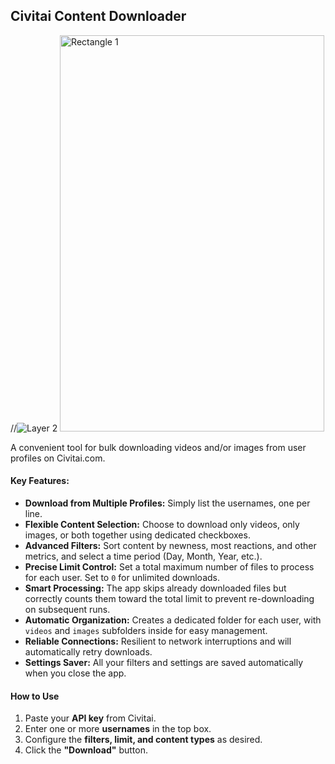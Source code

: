 
## Civitai Content Downloader

//![Layer 2](https://github.com/user-attachments/assets/826955dc-a0dc-4f24-b7dd-f11382838dc1)
<img width="423" height="634" alt="Rectangle 1" src="https://github.com/user-attachments/assets/83d2004d-f1aa-4a68-8053-3e0cf2531148" />


A convenient tool for bulk downloading videos and/or images from user profiles on Civitai.com.

#### Key Features:
* **Download from Multiple Profiles:** Simply list the usernames, one per line.
* **Flexible Content Selection:** Choose to download only videos, only images, or both together using dedicated checkboxes.
* **Advanced Filters:** Sort content by newness, most reactions, and other metrics, and select a time period (Day, Month, Year, etc.).
* **Precise Limit Control:** Set a total maximum number of files to process for each user. Set to `0` for unlimited downloads.
* **Smart Processing:** The app skips already downloaded files but correctly counts them toward the total limit to prevent re-downloading on subsequent runs.
* **Automatic Organization:** Creates a dedicated folder for each user, with `videos` and `images` subfolders inside for easy management.
* **Reliable Connections:** Resilient to network interruptions and will automatically retry downloads.
* **Settings Saver:** All your filters and settings are saved automatically when you close the app.

#### How to Use
1.  Paste your **API key** from Civitai.
2.  Enter one or more **usernames** in the top box.
3.  Configure the **filters, limit, and content types** as desired.
4.  Click the **"Download"** button.
